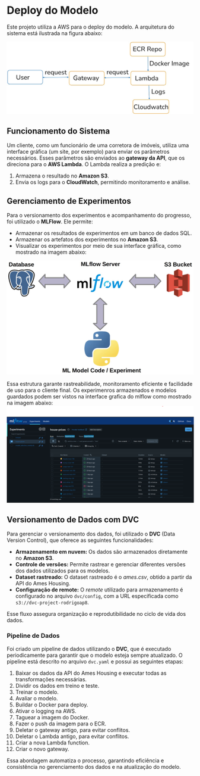 # Deploy do Modelo

Este projeto utiliza a AWS para o deploy do modelo. A arquitetura do sistema está ilustrada na figura abaixo:

![Organização do projeto](img/aws_infra.jpeg)

## Funcionamento do Sistema

Um cliente, como um funcionário de uma corretora de imóveis, utiliza uma interface gráfica (um site, por exemplo) para enviar os parâmetros necessários. Esses parâmetros são enviados ao **gateway da API**, que os direciona para o **AWS Lambda**. O Lambda realiza a predição e:

1. Armazena o resultado no **Amazon S3**.
2. Envia os logs para o **CloudWatch**, permitindo monitoramento e análise.

## Gerenciamento de Experimentos

Para o versionamento dos experimentos e acompanhamento do progresso, foi utilizado o **MLFlow**. Ele permite:

- Armazenar os resultados de experimentos em um banco de dados SQL.
- Armazenar os artefatos dos experimentos no **Amazon S3**.
- Visualizar os experimentos por meio de sua interface gráfica, como mostrado na imagem abaixo:

![Visualização do MLFlow](img/infra.jpeg)

Essa estrutura garante rastreabilidade, monitoramento eficiente e facilidade de uso para o cliente final. Os experimenros armazenados e modelos guardados podem ser vistos na interface grafica do mlflow como mostrado na imagem abaixo:
![Visualização do MLFlow](img/Mlflow.png)

## Versionamento de Dados com DVC

Para gerenciar o versionamento dos dados, foi utilizado o **DVC** (Data Version Control), que oferece as seguintes funcionalidades:

- **Armazenamento em nuvem:** Os dados são armazenados diretamente no **Amazon S3**.
- **Controle de versões:** Permite rastrear e gerenciar diferentes versões dos dados utilizados para os modelos.
- **Dataset rastreado:** O dataset rastreado é o *ames.csv*, obtido a partir da API do Ames Housing.
- **Configuração de remote:** O *remote* utilizado para armazenamento é configurado no arquivo `dvc/config`, com a URL especificada como `s3://dvc-project-rodrigoap8`. 

Esse fluxo assegura organização e reprodutibilidade no ciclo de vida dos dados.

### Pipeline de Dados

Foi criado um pipeline de dados utilizando o **DVC**, que é executado periodicamente para garantir que o modelo esteja sempre atualizado. O pipeline está descrito no arquivo `dvc.yaml` e possui as seguintes etapas:

1. Baixar os dados da API do Ames Housing e executar todas as transformações necessárias.
2. Dividir os dados em treino e teste.
3. Treinar o modelo.
4. Avaliar o modelo.
5. Buildar o Docker para deploy.
6. Ativar o logging na AWS.
7. Taguear a imagem do Docker.
8. Fazer o push da imagem para o ECR.
9. Deletar o gateway antigo, para evitar conflitos.
10. Deletar o Lambda antigo, para evitar conflitos.
11. Criar a nova Lambda function.
12. Criar o novo gateway.

Essa abordagem automatiza o processo, garantindo eficiência e consistência no gerenciamento dos dados e na atualização do modelo.
